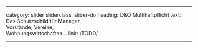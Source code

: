 ---

category: slider
sliderclass: slider-do
heading: D&amp;O Multihaftpflicht
text: Das Schutzschild für Manager,<span class='spacer'></span><br /><span class='spacer'></span>Vorstände, Vereine,<span class='spacer'></span><br /><span class='spacer'></span>Wohnungswirtschaften...
link: /TODO/

---